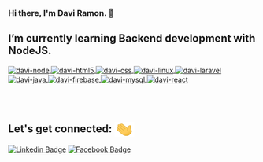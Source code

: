 <header> <link rel="stylesheet" href="https://cdn.jsdelivr.net/gh/devicons/devicon@v2.14.0/devicon.min.css"> </header>

### Hi there, I'm Davi Ramon. 💎



## I’m currently learning Backend development with NodeJS.


<div style="display: inline_block">
  
  <a href="https://nodejs.org/en/docs/guides/">
  <img align="center" alt="davi-node" height="60" width="80"  src="https://cdn.jsdelivr.net/gh/devicons/devicon/icons/nodejs/nodejs-original-wordmark.svg" />
  </a>
  
  <a href="https://developer.mozilla.org/en-US/docs/Glossary/HTML5" target="_blank"> 
  <img align="center" alt="davi-html5" height="40" width="50" src="https://cdn.jsdelivr.net/gh/devicons/devicon/icons/html5/html5-original.svg" />
  </a>
  
  <a href="https://developer.mozilla.org/en-US/docs/Web/CSS">
  <img align="center" alt="davi-css" height="40" width="50" src="https://cdn.jsdelivr.net/gh/devicons/devicon/icons/css3/css3-original.svg"/>
  </a>

  
  <a href="https://ubuntu.com/download">
  <img align="center" alt="davi-linux" height="50" width="30" src="https://cdn.jsdelivr.net/gh/devicons/devicon/icons/linux/linux-original.svg"/>
  </a>
    
  <a href="https://laravel.com/">
  <img align="center" alt="davi-laravel" height="40" width="60" src="https://cdn.jsdelivr.net/gh/devicons/devicon/icons/laravel/laravel-plain-wordmark.svg"/>
  </a>
 
  <a href="https://education.oracle.com/pt_BR/software/java/pFamily_48">
  <img align="center" alt="davi-java" height="50" width="70" src="https://cdn.jsdelivr.net/gh/devicons/devicon/icons/java/java-plain-wordmark.svg" />
  </a>
  
  <a href="https://firebase.google.com/?hl=pt-br">
  <img align="center" alt="davi-firebase" height="40" width="60" src="https://cdn.jsdelivr.net/gh/devicons/devicon/icons/firebase/firebase-plain-wordmark.svg"/>
  </a>
  
  <a href="https://www.mysql.com/">
  <img align="center" alt="davi-mysql" height="60" width="60" src="https://cdn.jsdelivr.net/gh/devicons/devicon/icons/mysql/mysql-original-wordmark.svg"/>
  </a>
  
  <a href="https://pt-br.reactjs.org/">
  <img align="center" alt="davi-react" height="60" width="60" src="https://cdn.jsdelivr.net/gh/devicons/devicon/icons/react/react-original.svg" />
  </a>
  
  


</div>
  
</br></br>

<h2 align="left">  Let's get connected: <img align="center" alt="davi-kotlin" height="30" width="40" src="https://raw.githubusercontent.com/ABSphreak/ABSphreak/master/gifs/Hi.gif" /> </h2>

[![Linkedin Badge](https://img.shields.io/badge/-DaviRamon-blue?style=flat-square&logo=Linkedin&logoColor=white&link=https://www.linkedin.com/in/davi-gonçalves-a5171022a/)](https://www.linkedin.com/in/davi-gonçalves-a5171022a)    [![Facebook Badge](https://img.shields.io/badge/-@davi.goncalves.169-3b5998?style=flat-square&labelColor=3b5998&logo=facebook&logoColor=white&link=https://www.facebook.com/davi.goncalves.169)](https://www.facebook.com/davi.goncalves.169)




